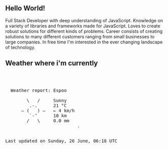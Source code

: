 ## Hello World!

Full Stack Developer with deep understanding of JavaScript. Knowledge on a variety of libraries and frameworks made for JavaScript. Loves to create robust solutions for different kinds of problems. Career consists of creating solutions to many different customers ranging from small businesses to large companies. In free time I'm interested in the ever changing landscape of technology. 

## Weather where i'm currently  
<pre>


 
  Weather report: Espoo  
    
        \   /     Sunny  
         .-.      21 °C  
      ― (   ) ―   ← 4 km/h  
         `-’      10 km  
        /   \     0.0 mm  
                           .


Last updated on Sunday, 26 June, 06:18 UTC
</pre>
